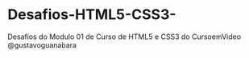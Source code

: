 # Desafios-HTML5-CSS3-
Desafios do Modulo 01 de Curso de HTML5 e CSS3 do CursoemVideo @gustavoguanabara
